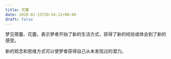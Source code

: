 ```yaml
---
title: 花蕾
date: 2020-02-15T20:54:12+08:00
draft: false
---
```


梦见蓓蕾、花蕾，表示梦者开始了新的生活方式，获得了新的经验或体会到了新的感受。

新的观念和思维方式可以使梦者获得自己从未发现过的潜力。

